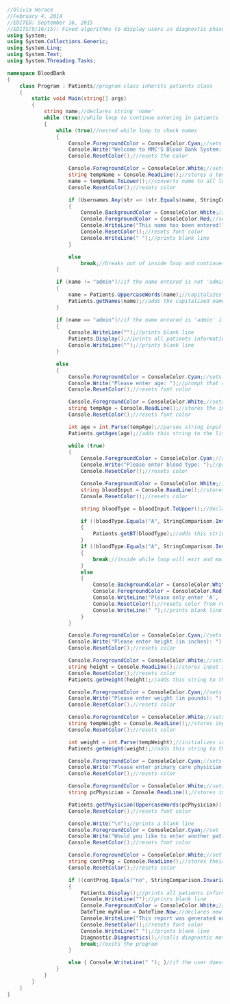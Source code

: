 ﻿```c#
//Olivia Horace
//February 4, 2014
//EDITED: September 16, 2015
//EDITS(9/16/15): Fixed algorithms to display users in diagnostic phase, declared same type variables in one line, condensed number of lines, created a user exit from diagnostics
using System;
using System.Collections.Generic;
using System.Linq;
using System.Text;
using System.Threading.Tasks;

namespace BloodBank
{
    class Program : Patients//program class inherits patients class
    {
        static void Main(string[] args)
        {
            string name;//declares string 'name'
            while (true)//while loop to continue entering in patients
            {
                while (true)//nested while loop to check names
                {
                    Console.ForegroundColor = ConsoleColor.Cyan;//sets font color of magenta for opening prompt
                    Console.Write("Welcome to MMC'S Blood Bank System: " + "\n" + "Please enter patient's first and last name: ");//prompt that asks for the patients name
                    Console.ResetColor();//resets the color

                    Console.ForegroundColor = ConsoleColor.White;//sets font color to white for user input
                    string tempName = Console.ReadLine();//stores a temporary name from input
                    name = tempName.ToLower();//converts name to all lowercase and stores it in string 'name'
                    Console.ResetColor();//resets color

                    if (Usernames.Any(str => (str.Equals(name, StringComparison.InvariantCultureIgnoreCase)) || (str.Contains(name))))//checks if the list of usernames contains the name entered
                    { 
                        Console.BackgroundColor = ConsoleColor.White;//sets font background to white
                        Console.ForegroundColor = ConsoleColor.Red;//sets font color to red
                        Console.WriteLine("This name has been entered!");//Warning displayed and loop restarts if name exists
                        Console.ResetColor();//resets font color
                        Console.WriteLine(" ");//prints blank line 
                    }

                    else
                        break;//breaks out of inside loop and continues with code
                }

                if (name != "admin")//if the name entered is not 'admin' the name is added to the list
                {
                    name = Patients.UppercaseWords(name);//capitalizes patients name to traditional capitalization
                    Patients.getNames(name);//adds the capitalized name to list of names using method 'getNames'
                }

                if (name == "admin")//if the name entered is 'admin' it will display any patient information that has been entered
                {
                    Console.WriteLine("");//prints blank line
                    Patients.Display();//prints all patients information
                    Console.WriteLine("");//prints blank line
                }

                else
                {
                    Console.ForegroundColor = ConsoleColor.Cyan;//sets font color to cyan
                    Console.Write("Please enter age: ");//prompt that requests patient age
                    Console.ResetColor();//resets font color

                    Console.ForegroundColor = ConsoleColor.White;//sets font color to white
                    string tempAge = Console.ReadLine();//stores the input in the string 'tempAge'
                    Console.ResetColor();//resets font color

                    int age = int.Parse(tempAge);//parses string input to an integer
                    Patients.getAges(age);//adds this string to the list of ages using the method 'getAges'

                    while (true)
                    {
                        Console.ForegroundColor = ConsoleColor.Cyan;//sets font color to cyan
                        Console.Write("Please enter blood type: ");//prompt that requests patient blood type
                        Console.ResetColor();//resets color

                        Console.ForegroundColor = ConsoleColor.White;//sets font color white
                        string bloodInput = Console.ReadLine();//stores input in the string 'bloodInput'
                        Console.ResetColor();//resets color

                        string bloodType = bloodInput.ToUpper();//declares and initializes string 'bloodType' to equal 'bloodInput' in uppercase

                        if ((bloodType.Equals("A", StringComparison.InvariantCultureIgnoreCase)) || (bloodType.Equals("B", StringComparison.InvariantCultureIgnoreCase) || (bloodType.Equals("AB", StringComparison.InvariantCultureIgnoreCase) || (bloodType.Equals("O", StringComparison.InvariantCultureIgnoreCase)))))//only stores the value if it is a, b, ab, or o
                        {
                            Patients.getBT(bloodType);//adds this string to the list of bloodtypes using the method 'getBT'
                        }
                        if ((bloodType.Equals("A", StringComparison.InvariantCultureIgnoreCase)) || (bloodType.Equals("B", StringComparison.InvariantCultureIgnoreCase) || (bloodType.Equals("AB", StringComparison.InvariantCultureIgnoreCase) || (bloodType.Equals("O", StringComparison.InvariantCultureIgnoreCase)))))//checks blood types regardless of case
                        {
                            break;//inside while loop will exit and main loop will be continued if an appropriate blood type is entered
                        }
                        else
                        {
                            Console.BackgroundColor = ConsoleColor.White;//sets font background color to white
                            Console.ForegroundColor = ConsoleColor.Red;//sets warning color for the following message to red
                            Console.WriteLine("Please only enter 'A', 'B', 'AB', or 'O'!");//if the entry is not an appropriate blood type, the nested loop starts again
                            Console.ResetColor();//resets color from red
                            Console.WriteLine(" ");//prints blank line
                        }
                    }

                    Console.ForegroundColor = ConsoleColor.Cyan;//sets font color to cyan
                    Console.Write("Please enter height (in inches): ");//prompt that requests patient height
                    Console.ResetColor();//resets color

                    Console.ForegroundColor = ConsoleColor.White;//sets font color to white
                    string height = Console.ReadLine();//stores input in the string 'height'
                    Console.ResetColor();//resets color
                    Patients.getHeight(height);//adds this string to the list of heights using the method 'getHeight'

                    Console.ForegroundColor = ConsoleColor.Cyan;//sets font color to cyan
                    Console.Write("Please enter weight (in pounds): ");//prompt that requests patient weight
                    Console.ResetColor();//resets color

                    Console.ForegroundColor = ConsoleColor.White;//sets font color to white
                    string tempWeight = Console.ReadLine();//stores input in the string 'weight'
                    Console.ResetColor();//resets color

                    int weight = int.Parse(tempWeight);//initializes int 'weight' to store temp weight input as an integer
                    Patients.getWeight(weight);//adds this string to the list of weights using the method 'getWeight'

                    Console.ForegroundColor = ConsoleColor.Cyan;//sets font color to cyan
                    Console.Write("Please enter primary care physician: ");//prompt that requests patient physician
                    Console.ResetColor();//resets color

                    Console.ForegroundColor = ConsoleColor.White;//sets font color to White 
                    string pcPhysician = Console.ReadLine();//stores input in the string 'pcPhysician'

                    Patients.getPhysician(UppercaseWords(pcPhysician));//adds this string to the list of physicians using the method 'getPhysician
                    Console.ResetColor();//resets font color 

                    Console.Write("\n");//prints a blank line
                    Console.ForegroundColor = ConsoleColor.Cyan;//set font color to cyan for prompt
                    Console.Write("Would you like to enter another patient?: ");//asks if the user wants to add another patient
                    Console.ResetColor();//resets font color

                    Console.ForegroundColor = ConsoleColor.White;//set font color to white for input
                    string contProg = Console.ReadLine();//stores their input in the string 'contProg' (control program)
                    Console.ResetColor();//resets color

                    if ((contProg.Equals("no", StringComparison.InvariantCultureIgnoreCase)) || (contProg.Equals("n", StringComparison.InvariantCultureIgnoreCase)))//accepts any form of 'no' regardless of case
                    {
                        Patients.Display();//prints all patients information
                        Console.WriteLine("");//prints blank line
                        Console.ForegroundColor = ConsoleColor.White;//sets font color white
                        DateTime myValue = DateTime.Now;//declares new datetime variable 
                        Console.WriteLine("This report was generated on: " + myValue.ToString());//prints a line displaying the time the report was generated
                        Console.ResetColor();//resets font color
                        Console.WriteLine(" ");//prints blank line
                        Diagnostic.Diagnostics();//calls diagnostic method
                        break;//exits the program
                    }

                    else { Console.WriteLine(" "); }//if the user doesn't enter no, a blank line is printed and the program loops again
                }
            }
        }
    }
}
```


